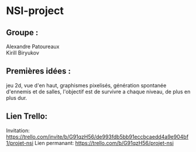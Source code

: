 # NSI-project

## Groupe :
Alexandre Patoureaux <br>
Kirill Biryukov

## Premières idées :
jeu 2d, vue d'en haut, graphismes pixelisés, génération spontanée d'ennemis et de salles, l'objectif est de survivre a chaque niveau, de plus en plus dur.

## Lien Trello:
Invitation: https://trello.com/invite/b/G91qzH56/de993fdb5bb91eccbcaedd4a9e904bf1/projet-nsi
Lien permanant: https://trello.com/b/G91qzH56/projet-nsi

